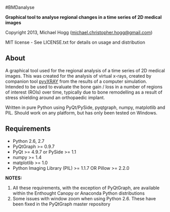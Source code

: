 #BMDanalyse

**Graphical tool to analyse regional changes in a time series of 2D medical images**

Copyright 2013, Michael Hogg (michael.christopher.hogg@gmail.com)

MIT license - See LICENSE.txt for details on usage and distribution

## About

A graphical tool used for the regional analysis of a time series of 2D medical images. This was created for the analysis of virtual x-rays, created by companion tool [pyvXRAY](https://github.com/mhogg/pyvxray) from the results of a computer simulation. Intended to be used to evaluate the bone gain / loss in a number of regions of interest (ROIs) over time, typically due to bone remodelling as a result of stress shielding around an orthopaedic implant.

Written in pure Python using PyQt/PySide, pyqtgraph, numpy, matplotlib and PIL. Should work on any platform, but has only been tested on Windows.

## Requirements

* Python 2.6, 2.7
* PyQtGraph >= 0.9.7
* PyQt >= 4.9.7 or PySide >= 1.1
* numpy >= 1.4
* matplotlib >= 1.0
* Python Imaging Library (PIL) >= 1.1.7 OR Pillow >= 2.2.0

**NOTES:**

1.  All these requirements, with the exception of PyQtGraph, are available within the Enthought Canopy or Anaconda Python distributions
2.  Some issues with window zoom when using Python 2.6. These have been fixed in the PyQtGraph master repository
